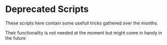 Deprecated Scripts
====================

These scripts here contain some usefull tricks gathered over the months. 

Their functionality is not needed at the moment but might come in handy in the future
